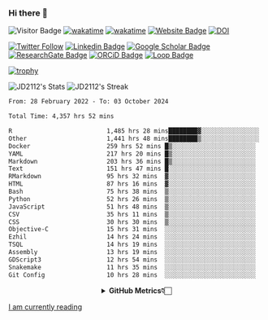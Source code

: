### Hi there 👋
![Visitor Badge](https://visitor-badge.laobi.icu/badge?page_id=JD2112.JD2112)
[![wakatime](https://github.com/JD2112/JD2112/actions/workflows/waka-readme.yml/badge.svg)](https://github.com/JD2112/JD2112/actions/workflows/waka-readme.yml)
[![wakatime](https://wakatime.com/badge/user/fe95275f-909a-4147-a45d-624981173898.svg)](https://wakatime.com/@fe95275f-909a-4147-a45d-624981173898)
[![Website Badge](https://img.shields.io/badge/website-informational?style=flat-square)](http://jyotirmoydas.netlify.app)
[![DOI](https://zenodo.org/badge/668165851.svg)](https://zenodo.org/doi/10.5281/zenodo.11104069)

[![Twitter Follow](https://img.shields.io/twitter/follow/jyotirmoy21?style=social)](https://twitter.com/jyotirmoy21)
[![Linkedin Badge](https://img.shields.io/badge/-jyotirmoy-blue?style=plastic&logo=Linkedin&logoColor=white&link=https://www.linkedin.com/in/dasjyotirmoy/)](https://www.linkedin.com/in/dasjyotirmoy/)
[![Google Scholar Badge](https://img.shields.io/badge/-jyotirmoy-blue?style=plastic&logo=GoogleScholar&logoColor=white&link=https://scholar.google.se/citations?user=IMBYOv8AAAAJ&hl=en)](https://scholar.google.se/citations?user=IMBYOv8AAAAJ&hl=en)
[![ResearchGate Badge](https://img.shields.io/badge/-jyotirmoy-cyan?style=plastic&logo=ResearchGate&logoColor=white&link=https://www.researchgate.net/profile/Jyotirmoy-Das-3)](https://www.researchgate.net/profile/Jyotirmoy-Das-3)
[![ORCiD Badge](https://img.shields.io/badge/-jyotirmoy-green?style=plastic&logo=orcid&logoColor=white&link=https://orcid.org/0000-0002-5649-4658)](https://orcid.org/0000-0002-5649-4658)
[![Loop Badge](https://img.shields.io/badge/-jyotirmoy-orange?style=plastic&logo=Loop&logoColor=white&link=https://loop.frontiersin.org/people/1519976/overview)](https://loop.frontiersin.org/people/1519976/overview)

[![trophy](https://github-profile-trophy.vercel.app/?username=JD2112)](https://github.com/ryo-ma/github-profile-trophy)

<!--
**JD2112/JD2112** is a ✨ _special_ ✨ repository because its `README.md` (this file) appears on your GitHub profile.

Here are some ideas to get you started:

- 🔭 I’m currently working on ...
- 🌱 I’m currently learning ...
- 👯 I’m looking to collaborate on ...
- 🤔 I’m looking for help with ...
- 💬 Ask me about ...
- 📫 How to reach me: ...
- 😄 Pronouns: ...
- ⚡ Fun fact: ...
![JD2112's Top Languages](https://github-readme-stats.vercel.app/api/top-langs/?username=JD2112&theme=vue-dark&show_icons=true&hide_border=true&layout=compact)
-->
![JD2112's Stats](https://github-readme-stats.vercel.app/api?username=JD2112&theme=vue-dark&show_icons=true&hide_border=true&count_private=true)
![JD2112's Streak](https://github-readme-streak-stats.herokuapp.com/?user=JD2112&theme=vue-dark&hide_border=true)





<!--START_SECTION:waka-->

```txt
From: 28 February 2022 - To: 03 October 2024

Total Time: 4,357 hrs 52 mins

R                          1,485 hrs 28 mins████████▓░░░░░░░░░░░░░░░░   34.09 %
Other                      1,441 hrs 48 mins████████▒░░░░░░░░░░░░░░░░   33.09 %
Docker                     259 hrs 52 mins █▒░░░░░░░░░░░░░░░░░░░░░░░   05.96 %
YAML                       217 hrs 20 mins █▒░░░░░░░░░░░░░░░░░░░░░░░   04.99 %
Markdown                   203 hrs 36 mins █▒░░░░░░░░░░░░░░░░░░░░░░░   04.67 %
Text                       151 hrs 47 mins █░░░░░░░░░░░░░░░░░░░░░░░░   03.48 %
RMarkdown                  95 hrs 32 mins  ▓░░░░░░░░░░░░░░░░░░░░░░░░   02.19 %
HTML                       87 hrs 16 mins  ▓░░░░░░░░░░░░░░░░░░░░░░░░   02.00 %
Bash                       75 hrs 38 mins  ▒░░░░░░░░░░░░░░░░░░░░░░░░   01.74 %
Python                     52 hrs 26 mins  ▒░░░░░░░░░░░░░░░░░░░░░░░░   01.20 %
JavaScript                 51 hrs 48 mins  ▒░░░░░░░░░░░░░░░░░░░░░░░░   01.19 %
CSV                        35 hrs 11 mins  ▒░░░░░░░░░░░░░░░░░░░░░░░░   00.81 %
CSS                        30 hrs 30 mins  ▒░░░░░░░░░░░░░░░░░░░░░░░░   00.70 %
Objective-C                15 hrs 31 mins  ░░░░░░░░░░░░░░░░░░░░░░░░░   00.36 %
Ezhil                      14 hrs 24 mins  ░░░░░░░░░░░░░░░░░░░░░░░░░   00.33 %
TSQL                       14 hrs 19 mins  ░░░░░░░░░░░░░░░░░░░░░░░░░   00.33 %
Assembly                   13 hrs 19 mins  ░░░░░░░░░░░░░░░░░░░░░░░░░   00.31 %
GDScript3                  12 hrs 54 mins  ░░░░░░░░░░░░░░░░░░░░░░░░░   00.30 %
Snakemake                  11 hrs 35 mins  ░░░░░░░░░░░░░░░░░░░░░░░░░   00.27 %
Git Config                 10 hrs 28 mins  ░░░░░░░░░░░░░░░░░░░░░░░░░   00.24 %
```

<!--END_SECTION:waka-->

<div align="center">
    <details>
        <summary><b>GitHub Metrics👇🏻</b></summary>
    <br>
        
[Get Details](https://metrics.lecoq.io/insights/JD2112)
    </details>
</div>

<a target="_blank" href="https://www.goodreads.com/user/show/21242415-jyotirmoy-das">I am currently reading</a>



